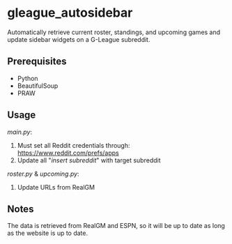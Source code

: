 # gleague_autosidebar

Automatically retrieve current roster, standings, and upcoming games and update sidebar widgets on a G-League subreddit.

## Prerequisites
* Python
* BeautifulSoup
* PRAW

## Usage
*main.py*:
1. Must set all Reddit credentials through: https://www.reddit.com/prefs/apps
2. Update all "*insert subreddit*" with target subreddit   

*roster.py* & *upcoming.py*:
1. Update URLs from RealGM

## Notes
The data is retrieved from RealGM and ESPN, so it will be up to date as long as the website is up to date.

